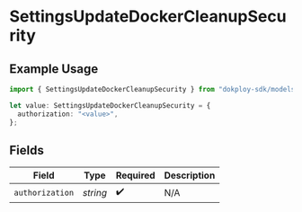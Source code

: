 # SettingsUpdateDockerCleanupSecurity

## Example Usage

```typescript
import { SettingsUpdateDockerCleanupSecurity } from "dokploy-sdk/models/operations";

let value: SettingsUpdateDockerCleanupSecurity = {
  authorization: "<value>",
};
```

## Fields

| Field              | Type               | Required           | Description        |
| ------------------ | ------------------ | ------------------ | ------------------ |
| `authorization`    | *string*           | :heavy_check_mark: | N/A                |